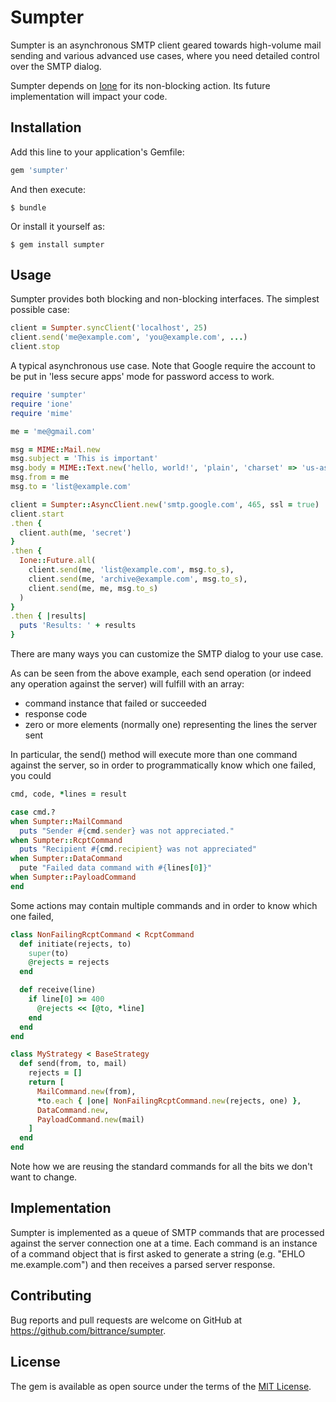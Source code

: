 # Sumpter

Sumpter is an asynchronous SMTP client geared towards high-volume mail
sending and various advanced use cases, where you need detailed control
over the SMTP dialog.

Sumpter depends on [Ione](https://github.com/iconara/ione) for its
non-blocking action. Its future implementation will impact your code.

## Installation

Add this line to your application's Gemfile:

```ruby
gem 'sumpter'
```

And then execute:

    $ bundle

Or install it yourself as:

    $ gem install sumpter

## Usage

Sumpter provides both blocking and non-blocking interfaces. The simplest
possible case:

```ruby
client = Sumpter.syncClient('localhost', 25)
client.send('me@example.com', 'you@example.com', ...)
client.stop
```

A typical asynchronous use case. Note that Google require the account
to be put in 'less secure apps' mode for password access to work.

```ruby
require 'sumpter'
require 'ione'
require 'mime'

me = 'me@gmail.com'

msg = MIME::Mail.new
msg.subject = 'This is important'
msg.body = MIME::Text.new('hello, world!', 'plain', 'charset' => 'us-ascii')
msg.from = me
msg.to = 'list@example.com'

client = Sumpter::AsyncClient.new('smtp.google.com', 465, ssl = true)
client.start
.then {
  client.auth(me, 'secret')
}
.then {
  Ione::Future.all(
    client.send(me, 'list@example.com', msg.to_s),
    client.send(me, 'archive@example.com', msg.to_s),
    client.send(me, me, msg.to_s)
  )
}
.then { |results|
  puts 'Results: ' + results
}
```
There are many ways you can customize the SMTP dialog to your use case.

As can be seen from the above example, each send operation (or indeed
  any operation against the server) will fulfill with an array:

- command instance that failed or succeeded
- response code
- zero or more elements (normally one) representing the lines the
server sent

In particular, the send() method will execute more than one command
against the server, so in order to programmatically know which one
failed, you could

```ruby
cmd, code, *lines = result

case cmd.?
when Sumpter::MailCommand
  puts "Sender #{cmd.sender} was not appreciated."
when Sumpter::RcptCommand
  puts "Recipient #{cmd.recipient} was not appreciated"
when Sumpter::DataCommand
  pute "Failed data command with #{lines[0]}"
when Sumpter::PayloadCommand
end
```
Some actions may contain multiple commands and in order to know which
one failed,

```ruby
class NonFailingRcptCommand < RcptCommand
  def initiate(rejects, to)
    super(to)
    @rejects = rejects
  end

  def receive(line)
    if line[0] >= 400
      @rejects << [@to, *line]
    end
  end
end

class MyStrategy < BaseStrategy
  def send(from, to, mail)
    rejects = []
    return [
      MailCommand.new(from),
      *to.each { |one| NonFailingRcptCommand.new(rejects, one) },
      DataCommand.new,
      PayloadCommand.new(mail)
    ]
  end
end
```

Note how we are reusing the standard commands for all the bits we don't
want to change.

## Implementation

Sumpter is implemented as a queue of SMTP commands that are processed
against the server connection one at a time. Each command is an instance
of a command object that is first asked to generate a string (e.g. "EHLO
me.example.com") and then receives a parsed server response.

## Contributing

Bug reports and pull requests are welcome on GitHub at
https://github.com/bittrance/sumpter.

## License

The gem is available as open source under the terms of the
[MIT License](http://opensource.org/licenses/MIT).
